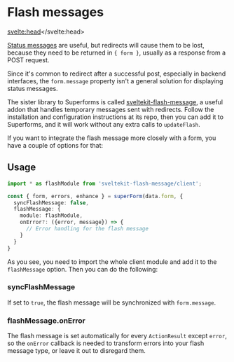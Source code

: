 # Flash messages

<svelte:head><title>Integrate Superforms with sveltekit-flash-message</title></svelte:head>

[Status messages](/concepts/messages) are useful, but redirects will cause them to be lost, because they need to be returned in `{ form }`, usually as a response from a POST request.

Since it's common to redirect after a successful post, especially in backend interfaces, the `form.message` property isn't a general solution for displaying status messages.

The sister library to Superforms is called [sveltekit-flash-message](https://github.com/ciscoheat/sveltekit-flash-message), a useful addon that handles temporary messages sent with redirects. Follow the installation and configuration instructions at its repo, then you can add it to Superforms, and it will work without any extra calls to `updateFlash`.

If you want to integrate the flash message more closely with a form, you have a couple of options for that:

## Usage

```ts
import * as flashModule from 'sveltekit-flash-message/client';

const { form, errors, enhance } = superForm(data.form, {
  syncFlashMessage: false,
  flashMessage: {
    module: flashModule,
    onError?: ({error, message}) => {
      // Error handling for the flash message
    }
  }
}
```

As you see, you need to import the whole client module and add it to the `flashMessage` option. Then you can do the following:

### syncFlashMessage

If set to `true`, the flash message will be synchronized with `form.message`.

### flashMessage.onError

The flash message is set automatically for every `ActionResult` except `error`, so the `onError` callback is needed to transform errors into your flash message type, or leave it out to disregard them.
